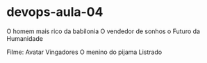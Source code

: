 # devops-aula-04
O homem mais rico da babilonia
O vendedor de sonhos
o Futuro da Humanidade

Filme:
Avatar
Vingadores
O menino do pijama Listrado
